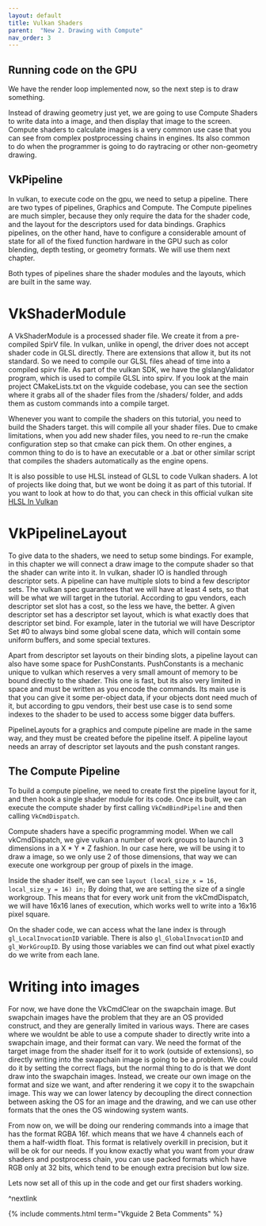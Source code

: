 ```yaml
---
layout: default
title: Vulkan Shaders
parent:  "New 2. Drawing with Compute"
nav_order: 3
---
```


## Running code on the GPU
We have the render loop implemented now, so the next step is to draw something.

Instead of drawing geometry just yet, we are going to use Compute Shaders to write data into a image, and then display that image to the screen. Compute shaders to calculate images is a very common use case that you can see from complex postprocessing chains in engines. Its also common to do when the programmer is going to do raytracing or other non-geometry drawing.

## VkPipeline
In vulkan, to execute code on the gpu, we need to setup a pipeline. There are two types of pipelines, Graphics and Compute. The Compute pipelines are much simpler, because they only require the data for the shader code, and the layout for the descriptors used for data bindings. Graphics pipelines, on the other hand, have to configure a considerable amount of state for all of the fixed function hardware in the GPU such as color blending, depth testing, or geometry formats. We will use them next chapter.

Both types of pipelines share the shader modules and the layouts, which are built in the same way. 

# VkShaderModule
A VkShaderModule is a processed shader file. We create it from a pre-compiled SpirV file. 
In vulkan, unlike in opengl, the driver does not accept shader code in GLSL directly. There are extensions that allow it, but its not standard. So we need to compile our GLSL files ahead of time into a compiled spirv file. As part of the vulkan SDK, we have the glslangValidator program, which is used to compile GLSL into spirv. If you look at the main project CMakeLists.txt on the vkguide codebase, you can see the section where it grabs all of the shader files from the /shaders/ folder, and adds them as custom commands into a compile target.

Whenever you want to compile the shaders on this tutorial, you need to build the Shaders target. this will compile all your shader files. Due to cmake limitations, when you add new shader files, you need to re-run the cmake configuration step so that cmake can pick them. On other engines, a common thing to do is to have an executable or a .bat or other similar script that compiles the shaders automatically as the engine opens. 

It is also possible to use HLSL instead of GLSL to code Vulkan shaders. A lot of projects like doing that, but we wont be doing it as part of this tutorial. If you want to look at how to do that, you can check in this official vulkan site [HLSL In Vulkan](https://docs.vulkan.org/guide/latest/hlsl.html)

# VkPipelineLayout
To give data to the shaders, we need to setup some bindings. For example, in this chapter we will connect a draw image to the compute shader so that the shader can write into it. 
In vulkan, shader IO is handled through descriptor sets. A pipeline can have multiple slots to bind a few descriptor sets. The vulkan spec guarantees that we will have at least 4 sets, so that will be what we will target in the tutorial. According to gpu vendors, each descriptor set slot has a cost, so the less we have, the better. 
A given descriptor set has a descriptor set layout, which is what exactly does that descriptor set bind. For example, later in the tutorial we will have Descriptor Set #0 to always bind some global scene data, which will contain some uniform buffers, and some special textures. 

Apart from descriptor set layouts on their binding slots, a pipeline layout can also have some space for PushConstants. PushConstants is a mechanic unique to vulkan which reserves a very small amount of memory to be bound directly to the shader. This one is fast, but its also very limited in space and must be written as you encode the commands. Its main use is that you can give it some per-object data, if your objects dont need much of it, but according to gpu vendors, their best use case is to send some indexes to the shader to be used to access some bigger data buffers. 

PipelineLayouts for a graphics and compute pipeline are made in the same way, and they must be created before the pipeline itself. A pipeline layout needs an array of descriptor set layouts and the push constant ranges. 

## The Compute Pipeline
To build a compute pipeline, we need to create first the pipeline layout for it, and then hook a single shader module for its code. Once its built, we can execute the compute shader by first calling `VkCmdBindPipeline` and then calling `VkCmdDispatch`.

Compute shaders have a specific programming model. When we call vkCmdDispatch, we give vulkan a number of work groups to launch in 3 dimensions in a X * Y * Z fashion. In our case here, we will be using it to draw a image, so we only use 2 of those dimensions, that way we can execute one workgroup per group of pixels in the image.

Inside the shader itself, we can see  `layout (local_size_x = 16, local_size_y = 16) in;` By doing that, we are setting the size of a single workgroup. This means that for every work unit from the vkCmdDispatch, we will have 16x16 lanes of execution, which works well to write into a 16x16 pixel square. 

On the shader code, we can access what the lane index is through `gl_LocalInvocationID` variable. There is also `gl_GlobalInvocationID` and `gl_WorkGroupID`.  By using those variables we can find out what pixel exactly do we write from each lane.

# Writing into images
For now, we have done the VkCmdClear on the swapchain image. But swapchain images have the problem that they are an OS provided construct, and they are generally limited in various ways. There are cases where we wouldnt be able to use a compute shader to directly write into a swapchain image, and their format can vary. We need the format of the target image from the shader itself for it to work (outside of extensions), so directly writing into the swapchain image is going to be a problem. We could do it by setting the correct flags, but the normal thing to do is that we dont draw into the swapchain images. Instead, we create our own image on the format and size we want, and after rendering it we copy it to the swapchain image. This way we can lower latency by decoupling the direct connection between asking the OS for an image and the drawing, and we can use other formats that the ones the OS windowing system wants.

From now on, we will be doing our rendering commands into a image that has the format RGBA 16f. which means that we have 4 channels each of them a half-width float. This format is relatively overkill in precision, but it will be ok for our needs. If you know exactly what you want from your draw shaders and postprocess chain, you can use packed formats which have RGB only at 32 bits, which tend to be enough extra precision but low size. 

Lets now set all of this up in the code and get our first shaders working.

^nextlink

{% include comments.html term="Vkguide 2 Beta Comments" %}